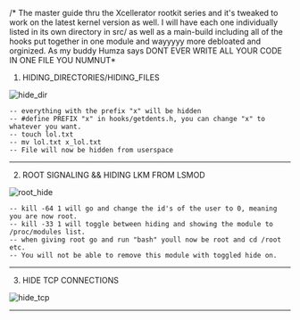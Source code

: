 /* The master guide thru the Xcellerator rootkit series and it's tweaked to work on the latest kernel version as well. I will have each one individually listed in its own directory in src/ as well as a main-build including all of the hooks put together in one module and wayyyyy more debloated and orginized. As my buddy Humza says DONT EVER WRITE ALL YOUR CODE IN ONE FILE YOU NUMNUT*

1.  HIDING_DIRECTORIES/HIDING_FILES

![hide_dir](https://github.com/user-attachments/assets/c91386e3-23c1-4cfe-adaa-4e5fda61f5f3)

    -- everything with the prefix "x" will be hidden 
    -- #define PREFIX "x" in hooks/getdents.h, you can change "x" to whatever you want. 
    -- touch lol.txt
    -- mv lol.txt x_lol.txt
    -- File will now be hidden from userspace 

---------------------------------------------------------------------------------------------
2.  ROOT SIGNALING && HIDING LKM FROM LSMOD 

![root_hide](https://github.com/user-attachments/assets/785e97d6-0a3c-4034-9ebc-371e708a0085)


    -- kill -64 1 will go and change the id's of the user to 0, meaning you are now root.
    -- kill -33 1 will toggle between hiding and showing the module to /proc/modules list.
    -- when giving root go and run "bash" youll now be root and cd /root etc.
    -- You will not be able to remove this module with toggled hide on.

---------------------------------------------------------------------------------------------

3.  HIDE TCP CONNECTIONS


![hide_tcp](https://github.com/user-attachments/assets/8d4a8dd7-4bd2-4466-aaba-29edb4c5bb07)



-----------------------------------------------------------------------------------------


